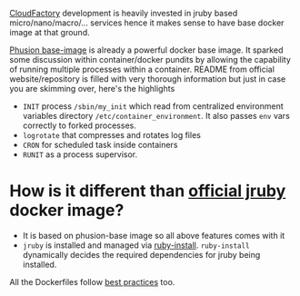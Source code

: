 [CloudFactory](http://www.cloudfactory.com) development is heavily invested in jruby based micro/nano/macro/... services hence it makes sense to have base docker image at that ground.

[Phusion base-image](https://github.com/phusion/baseimage-docker) is already a powerful docker base image. It sparked some discussion within container/docker pundits by allowing the capability of running multiple processes within a container. README from official website/repository is filled with very thorough information but just in case you are skimming over, here's the highlights

-  `INIT` process `/sbin/my_init` which read from centralized environment variables directory `/etc/container_environment`. It also passes `env` vars correctly to forked processes.
- `logrotate` that compresses and rotates log files
- `CRON` for scheduled task inside containers
- `RUNIT` as a process supervisor.

# How is it different than [official jruby](https://hub.docker.com/_/jruby/) docker image?
- It is based on phusion-base image so all above features comes with it
- `jruby` is installed and managed via [ruby-install](https://github.com/postmodern/ruby-install). `ruby-install` dynamically decides the required dependencies for jruby being installed.

All the Dockerfiles follow [best practices](https://docs.docker.com/engine/userguide/eng-image/dockerfile_best-practices/Â) too.
